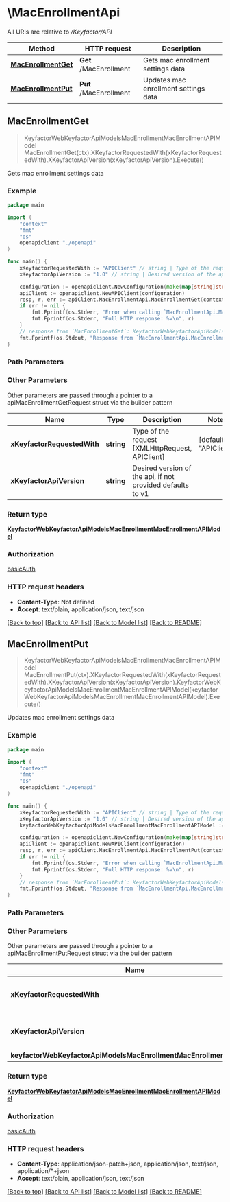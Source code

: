 # \MacEnrollmentApi

All URIs are relative to */Keyfactor/API*

Method | HTTP request | Description
------------- | ------------- | -------------
[**MacEnrollmentGet**](MacEnrollmentApi.md#MacEnrollmentGet) | **Get** /MacEnrollment | Gets mac enrollment settings data
[**MacEnrollmentPut**](MacEnrollmentApi.md#MacEnrollmentPut) | **Put** /MacEnrollment | Updates mac enrollment settings data



## MacEnrollmentGet

> KeyfactorWebKeyfactorApiModelsMacEnrollmentMacEnrollmentAPIModel MacEnrollmentGet(ctx).XKeyfactorRequestedWith(xKeyfactorRequestedWith).XKeyfactorApiVersion(xKeyfactorApiVersion).Execute()

Gets mac enrollment settings data



### Example

```go
package main

import (
    "context"
    "fmt"
    "os"
    openapiclient "./openapi"
)

func main() {
    xKeyfactorRequestedWith := "APIClient" // string | Type of the request [XMLHttpRequest, APIClient] (default to "APIClient")
    xKeyfactorApiVersion := "1.0" // string | Desired version of the api, if not provided defaults to v1 (optional)

    configuration := openapiclient.NewConfiguration(make(map[string]string))
    apiClient := openapiclient.NewAPIClient(configuration)
    resp, r, err := apiClient.MacEnrollmentApi.MacEnrollmentGet(context.Background()).XKeyfactorRequestedWith(xKeyfactorRequestedWith).XKeyfactorApiVersion(xKeyfactorApiVersion).Execute()
    if err != nil {
        fmt.Fprintf(os.Stderr, "Error when calling `MacEnrollmentApi.MacEnrollmentGet``: %v\n", err)
        fmt.Fprintf(os.Stderr, "Full HTTP response: %v\n", r)
    }
    // response from `MacEnrollmentGet`: KeyfactorWebKeyfactorApiModelsMacEnrollmentMacEnrollmentAPIModel
    fmt.Fprintf(os.Stdout, "Response from `MacEnrollmentApi.MacEnrollmentGet`: %v\n", resp)
}
```

### Path Parameters



### Other Parameters

Other parameters are passed through a pointer to a apiMacEnrollmentGetRequest struct via the builder pattern


Name | Type | Description  | Notes
------------- | ------------- | ------------- | -------------
 **xKeyfactorRequestedWith** | **string** | Type of the request [XMLHttpRequest, APIClient] | [default to &quot;APIClient&quot;]
 **xKeyfactorApiVersion** | **string** | Desired version of the api, if not provided defaults to v1 | 

### Return type

[**KeyfactorWebKeyfactorApiModelsMacEnrollmentMacEnrollmentAPIModel**](KeyfactorWebKeyfactorApiModelsMacEnrollmentMacEnrollmentAPIModel.md)

### Authorization

[basicAuth](../README.md#Configuration)

### HTTP request headers

- **Content-Type**: Not defined
- **Accept**: text/plain, application/json, text/json

[[Back to top]](#) [[Back to API list]](../README.md#documentation-for-api-endpoints)
[[Back to Model list]](../README.md#documentation-for-models)
[[Back to README]](../README.md)


## MacEnrollmentPut

> KeyfactorWebKeyfactorApiModelsMacEnrollmentMacEnrollmentAPIModel MacEnrollmentPut(ctx).XKeyfactorRequestedWith(xKeyfactorRequestedWith).XKeyfactorApiVersion(xKeyfactorApiVersion).KeyfactorWebKeyfactorApiModelsMacEnrollmentMacEnrollmentAPIModel(keyfactorWebKeyfactorApiModelsMacEnrollmentMacEnrollmentAPIModel).Execute()

Updates mac enrollment settings data



### Example

```go
package main

import (
    "context"
    "fmt"
    "os"
    openapiclient "./openapi"
)

func main() {
    xKeyfactorRequestedWith := "APIClient" // string | Type of the request [XMLHttpRequest, APIClient] (default to "APIClient")
    xKeyfactorApiVersion := "1.0" // string | Desired version of the api, if not provided defaults to v1 (optional)
    keyfactorWebKeyfactorApiModelsMacEnrollmentMacEnrollmentAPIModel := *openapiclient.NewKeyfactorWebKeyfactorApiModelsMacEnrollmentMacEnrollmentAPIModel() // KeyfactorWebKeyfactorApiModelsMacEnrollmentMacEnrollmentAPIModel |  (optional)

    configuration := openapiclient.NewConfiguration(make(map[string]string))
    apiClient := openapiclient.NewAPIClient(configuration)
    resp, r, err := apiClient.MacEnrollmentApi.MacEnrollmentPut(context.Background()).XKeyfactorRequestedWith(xKeyfactorRequestedWith).XKeyfactorApiVersion(xKeyfactorApiVersion).KeyfactorWebKeyfactorApiModelsMacEnrollmentMacEnrollmentAPIModel(keyfactorWebKeyfactorApiModelsMacEnrollmentMacEnrollmentAPIModel).Execute()
    if err != nil {
        fmt.Fprintf(os.Stderr, "Error when calling `MacEnrollmentApi.MacEnrollmentPut``: %v\n", err)
        fmt.Fprintf(os.Stderr, "Full HTTP response: %v\n", r)
    }
    // response from `MacEnrollmentPut`: KeyfactorWebKeyfactorApiModelsMacEnrollmentMacEnrollmentAPIModel
    fmt.Fprintf(os.Stdout, "Response from `MacEnrollmentApi.MacEnrollmentPut`: %v\n", resp)
}
```

### Path Parameters



### Other Parameters

Other parameters are passed through a pointer to a apiMacEnrollmentPutRequest struct via the builder pattern


Name | Type | Description  | Notes
------------- | ------------- | ------------- | -------------
 **xKeyfactorRequestedWith** | **string** | Type of the request [XMLHttpRequest, APIClient] | [default to &quot;APIClient&quot;]
 **xKeyfactorApiVersion** | **string** | Desired version of the api, if not provided defaults to v1 | 
 **keyfactorWebKeyfactorApiModelsMacEnrollmentMacEnrollmentAPIModel** | [**KeyfactorWebKeyfactorApiModelsMacEnrollmentMacEnrollmentAPIModel**](KeyfactorWebKeyfactorApiModelsMacEnrollmentMacEnrollmentAPIModel.md) |  | 

### Return type

[**KeyfactorWebKeyfactorApiModelsMacEnrollmentMacEnrollmentAPIModel**](KeyfactorWebKeyfactorApiModelsMacEnrollmentMacEnrollmentAPIModel.md)

### Authorization

[basicAuth](../README.md#Configuration)

### HTTP request headers

- **Content-Type**: application/json-patch+json, application/json, text/json, application/*+json
- **Accept**: text/plain, application/json, text/json

[[Back to top]](#) [[Back to API list]](../README.md#documentation-for-api-endpoints)
[[Back to Model list]](../README.md#documentation-for-models)
[[Back to README]](../README.md)

